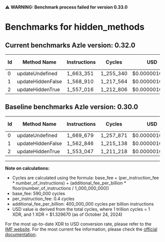 ⚠️ **WARNING: Benchmark process failed for version 0.33.0**

# Benchmarks for hidden_methods

## Current benchmarks Azle version: 0.32.0

| Id  | Method Name       | Instructions | Cycles    | USD           | USD/Million Calls | Change                            |
| --- | ----------------- | ------------ | --------- | ------------- | ----------------- | --------------------------------- |
| 0   | updateUndefined   | 1_663_351    | 1_255_340 | $0.0000016692 | $1.66             | <font color="green">-6_328</font> |
| 1   | updateHiddenFalse | 1_568_910    | 1_217_564 | $0.0000016190 | $1.61             | <font color="red">+6_064</font>   |
| 2   | updateHiddenTrue  | 1_557_016    | 1_212_806 | $0.0000016126 | $1.61             | <font color="red">+3_969</font>   |

## Baseline benchmarks Azle version: 0.30.0

| Id  | Method Name       | Instructions | Cycles    | USD           | USD/Million Calls |
| --- | ----------------- | ------------ | --------- | ------------- | ----------------- |
| 0   | updateUndefined   | 1_669_679    | 1_257_871 | $0.0000016726 | $1.67             |
| 1   | updateHiddenFalse | 1_562_846    | 1_215_138 | $0.0000016157 | $1.61             |
| 2   | updateHiddenTrue  | 1_553_047    | 1_211_218 | $0.0000016105 | $1.61             |

---

**Note on calculations:**

- Cycles are calculated using the formula: base_fee + (per_instruction_fee \* number_of_instructions) + (additional_fee_per_billion \* floor(number_of_instructions / 1_000_000_000))
- base_fee: 590_000 cycles
- per_instruction_fee: 0.4 cycles
- additional_fee_per_billion: 400_000_000 cycles per billion instructions
- USD value is derived from the total cycles, where 1 trillion cycles = 1 XDR, and 1 XDR = $1.329670 (as of October 24, 2024)

For the most up-to-date XDR to USD conversion rate, please refer to the [IMF website](https://www.imf.org/external/np/fin/data/rms_sdrv.aspx).
For the most current fee information, please check the [official documentation](https://internetcomputer.org/docs/current/developer-docs/gas-cost#execution).
